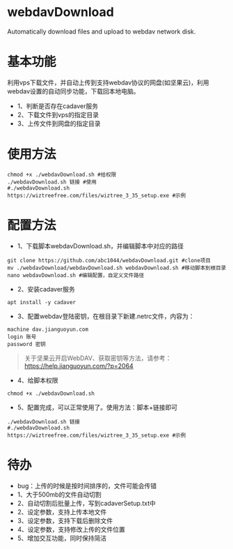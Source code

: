 # webdavDownload
Automatically download files and upload to webdav network disk.

# 基本功能
利用vps下载文件，并自动上传到支持webdav协议的网盘(如坚果云)，利用webdav设置的自动同步功能，下载回本地电脑。
- 1、判断是否存在cadaver服务
- 2、下载文件到vps的指定目录
- 3、上传文件到网盘的指定目录

# 使用方法
```shell
chmod +x ./webdavDownload.sh #给权限
./webdavDownload.sh 链接 #使用
#./webdavDownload.sh https://wiztreefree.com/files/wiztree_3_35_setup.exe #示例
```

# 配置方法
- 1、下载脚本webdavDownload.sh，并编辑脚本中对应的路径
```shell
git clone https://github.com/abc1044/webdavDownload.git #clone项目
mv ./webdavDownload/webdavDownload.sh webdavDownload.sh #移动脚本到根目录
nano webdavDownload.sh #编辑配置，自定义文件路径
```
- 2、安装cadaver服务
```shell
apt install -y cadaver
```
- 3、配置webdav登陆密钥，在根目录下新建.netrc文件，内容为：
```shell
machine dav.jianguoyun.com
login 账号
password 密钥
```
> 关于坚果云开启WebDAV、获取密钥等方法，请参考：<https://help.jianguoyun.com/?p=2064>

- 4、给脚本权限
```shell
chmod +x ./webdavDownload.sh
```
- 5、配置完成，可以正常使用了。使用方法：脚本+链接即可
```shell
./webdavDownload.sh 链接
#./webdavDownload.sh https://wiztreefree.com/files/wiztree_3_35_setup.exe #示例
```

# 待办
- bug：上传的时候是按时间排序的，文件可能会传错
- 1、大于500mb的文件自动切割
- 2、自动切割后批量上传，写到cadaverSetup.txt中
- 2、设定参数，支持上传本地文件
- 3、设定参数，支持下载后删除文件
- 4、设定参数，支持修改上传的文件位置
- 5、增加交互功能，同时保持简洁
